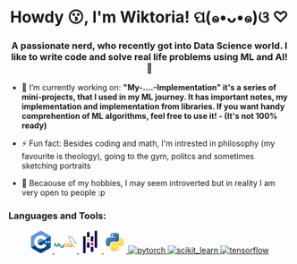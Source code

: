 <h1 align="center">Howdy 😗, I'm Wiktoria! ପ(๑•ᴗ•๑)ଓ ♡</h1>
<h3 align="center">A passionate nerd, who recently got into Data Science world. I like to write code and solve real life problems using ML and AI! 🥞</h3>

- 🔭 I’m currently working on: **"My-....-Implementation" it's a series of mini-projects, that I used in my ML journey. It has important notes, my implementation and implementation from libraries. If you want handy comprehention of ML algorithms, feel free to use it! - (It's not 100% ready)**

- ⚡ Fun fact: Besides coding and math, I'm intrested in philosophy (my favourite is theology), going to the gym, politcs and sometimes sketching portraits

- 🚨 Becaouse of my hobbies, I may seem introverted but in reality I am very open to people :p

<p align="left">
</p>

<h3 align="left">Languages and Tools:</h3>
<p align="center"> <a href="https://www.w3schools.com/cpp/" target="_blank" rel="noreferrer"> <img src="https://raw.githubusercontent.com/devicons/devicon/master/icons/cplusplus/cplusplus-original.svg" alt="cplusplus" width="40" height="40"/> </a> <a href="https://www.mysql.com/" target="_blank" rel="noreferrer"> <img src="https://raw.githubusercontent.com/devicons/devicon/master/icons/mysql/mysql-original-wordmark.svg" alt="mysql" width="40" height="40"/> </a> <a href="https://pandas.pydata.org/" target="_blank" rel="noreferrer"> <img src="https://raw.githubusercontent.com/devicons/devicon/2ae2a900d2f041da66e950e4d48052658d850630/icons/pandas/pandas-original.svg" alt="pandas" width="40" height="40"/> </a> <a href="https://www.python.org" target="_blank" rel="noreferrer"> <img src="https://raw.githubusercontent.com/devicons/devicon/master/icons/python/python-original.svg" alt="python" width="40" height="40"/> </a> <a href="https://pytorch.org/" target="_blank" rel="noreferrer"> <img src="https://www.vectorlogo.zone/logos/pytorch/pytorch-icon.svg" alt="pytorch" width="40" height="40"/> </a> <a href="https://scikit-learn.org/" target="_blank" rel="noreferrer"> <img src="https://upload.wikimedia.org/wikipedia/commons/0/05/Scikit_learn_logo_small.svg" alt="scikit_learn" width="40" height="40"/> </a> <a href="https://www.tensorflow.org" target="_blank" rel="noreferrer"> <img src="https://www.vectorlogo.zone/logos/tensorflow/tensorflow-icon.svg" alt="tensorflow" width="40" height="40"/> </a> </p>
